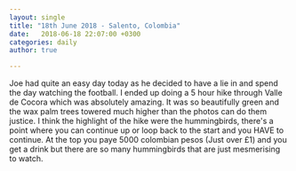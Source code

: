 ```yaml
---
layout: single
title: "18th June 2018 - Salento, Colombia"
date:   2018-06-18 22:07:00 +0300
categories: daily
author: true

---
```



Joe had quite an easy day today as he decided to have a lie in and spend the day watching the football. I ended up doing a 5 hour hike through Valle de Cocora which was absolutely amazing. It was so beautifully green and the wax palm trees towered much higher than the photos can do them justice. I think the highlight of the hike were the hummingbirds, there's a point where you can continue up or loop back to the start and you HAVE to continue. At the top you paye 5000 colombian pesos (Just over £1) and you get a drink but there are so many hummingbirds that are just mesmerising to watch. 

